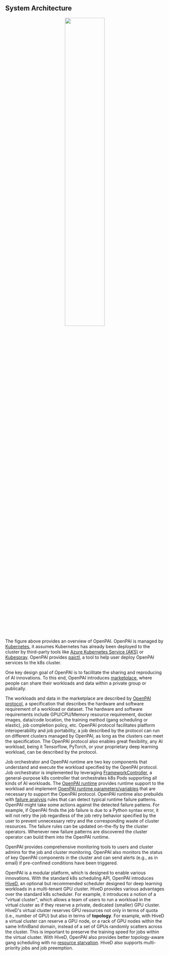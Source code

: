 ## System Architecture

<center>
<img src="./arch_v2.png" width="50%">
</center>

The figure above provides an overview of OpenPAI.
OpenPAI is managed by [Kubernetes](https://kubernetes.io/),
it assumes Kubernetes has already been deployed to the cluster by third-party tools like [Azure Kubernetes Service (AKS)](https://azure.microsoft.com/en-us/services/kubernetes-service/) or [Kubespray](https://github.com/kubernetes-sigs/kubespray).
OpenPAI provides [paictl](https://openpai.readthedocs.io/en/latest/manual/cluster-admin/basic-management-operations.html#pai-service-management-and-paictl), a tool to help user deploy OpenPAI services to the k8s cluster.

One key design goal of OpenPAI is to facilitate the sharing and reproducing of AI innovations. To this end, OpenPAI introduces [marketplace](https://github.com/microsoft/openpaimarketplace), where people can share their workloads and data within a private group or publically.

The workloads and data in the marketplace are described by [OpenPAI protocol](https://github.com/microsoft/openpai-protocol/blob/master/schemas/v2/schema.yaml), a specification that describes the hardware and software requirement of a workload or dataset.
The hardware and software requirements include GPU/CPU/Memory resource requirement, docker images, data/code location, the training method (gang scheduling or elastic), job completion policy, etc.
OpenPAI protocol facilitates platform interoperability and job portability, a job described by the protocol can run on different clusters managed by OpenPAI, as long as the clusters can meet the specification.
The OpenPAI protocol also enables great flexibility, any AI workload, being it Tensorflow, PyTorch, or your proprietary deep learning workload, can be described by the protocol.

Job orchestrator and OpenPAI runtime are two key components that understand and execute the workload specified by the OpenPAI protocol. Job orchestrator is implemented by leveraging [FrameworkController](https://github.com/Microsoft/frameworkcontroller), a general-purpose k8s controller that orchestrates k8s Pods supporting all kinds of AI workloads. The [OpenPAI runtime](https://github.com/microsoft/openpai-runtime) provides runtime support to the workload and implement [OpenPAI runtime parameters/variables](https://openpai.readthedocs.io/en/latest/manual/cluster-user/advanced-jobs.html) that are necessary to support the OpenPAI protocol.
OpenPAI runtime also prebuilds with [failure analysis](../src/k8s-job-exit-spec/config/user-manual.md) rules that can detect typical runtime failure patterns. OpenPAI might take some actions against the detected failure pattens. For example, if OpenPAI finds the job failure is due to a Python syntax error, it will not retry the job regardless of the job retry behavior specified by the user to prevent unnecessary retry and the corresponding waste of cluster resources.
The failure rules can be updated on-the-fly by the cluster operators. Whenever new failure patterns are discovered the cluster operator can build them into the OpenPAI runtime.

OpenPAI provides comprehensive monitoring tools to users and cluster admins for the job and cluster monitoring. OpenPAI also monitors the status of key OpenPAI components in the cluster and can send alerts (e.g., as in email) if pre-confined conditions have been triggered.

OpenPAI is a modular platform, which is designed to enable various innovations. With the standard k8s scheduling API, OpenPAI introduces [HiveD](https://github.com/microsoft/hivedscheduler), an optional but recommended scheduler designed for deep learning workloads in a multi-tenant GPU cluster. HiveD provides various advantages over the standard k8s scheduler. For example, it introduces a notion of a "virtual cluster", which allows a team of users to run a workload in the virtual cluster as if they reserve a private, dedicated (smaller) GPU cluster.
HiveD's virtual cluster reserves GPU resources not only in terms of quota (i.e., number of GPU) but also in terms of **topology**. For example, with HiveD a virtual cluster can reserve a GPU node, or a rack of GPU nodes within the same InfiniBand domain, instead of a set of GPUs randomly scatters across the cluster. This is important to preserve the training speed for jobs within the virtual cluster.
With HiveD, OpenPAI also provides better topology-aware gang scheduling with no [resource starvation](https://en.wikipedia.org/wiki/Starvation_(computer_science)). HiveD also supports multi-priority jobs and job preemption.
